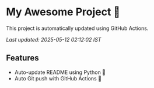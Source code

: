 # My Awesome Project 🚀

This project is automatically updated using GitHub Actions.

_Last updated: 2025-05-12 02:12:02 IST_

## Features
- Auto-update README using Python 🐍
- Auto Git push with GitHub Actions 🤖
